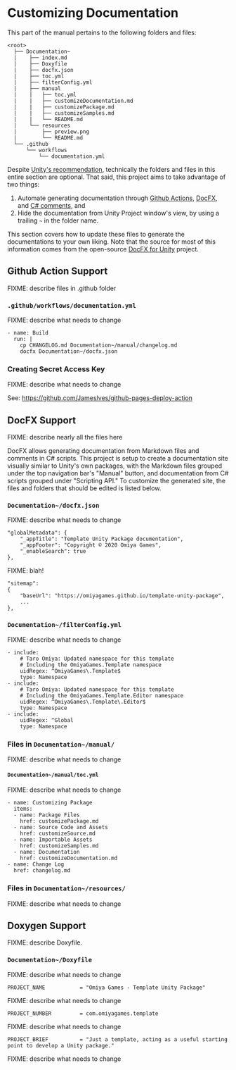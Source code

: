 # Customizing Documentation

This part of the manual pertains to the following folders and files:

```
<root>
  ├── Documentation~
  |    ├── index.md
  |    ├── Doxyfile
  |    ├── docfx.json
  |    ├── toc.yml
  |    ├── filterConfig.yml
  |    ├── manual
  |    |   ├── toc.yml
  |    |   ├── customizeDocumentation.md
  |    |   ├── customizePackage.md
  |    |   ├── customizeSamples.md
  |    |   └── README.md
  |    └── resources
  |        ├── preview.png
  |        └── README.md
  └── .github
      └── workflows
          └── documentation.yml
```

Despite [Unity's recommendation](https://docs.unity3d.com/Manual/cus-layout.html), technically the folders and files in this entire section are optional.  That said, this project aims to take advantage of two things:

1. Automate generating documentation through [Github Actions](https://help.github.com/en/actions/getting-started-with-github-actions/about-github-actions), [DocFX](https://dotnet.github.io/docfx/), and [C# comments](https://docs.microsoft.com/en-us/dotnet/csharp/programming-guide/xmldoc/recommended-tags-for-documentation-comments), and
2. Hide the documentation from Unity Project window's view, by using a trailing `~` in the folder name.

This section covers how to update these files to generate the documentations to your own liking.  Note that the source for most of this information comes from the open-source [DocFX for Unity](https://github.com/NormandErwan/DocFxForUnity) project.

## Github Action Support

FIXME: describe files in .github folder

### `.github/workflows/documentation.yml`

FIXME: describe what needs to change

```
- name: Build
  run: |
    cp CHANGELOG.md Documentation~/manual/changelog.md
    docfx Documentation~/docfx.json
```

### Creating Secret Access Key

FIXME: describe what needs to change

See: https://github.com/JamesIves/github-pages-deploy-action

## DocFX Support

FIXME: describe nearly all the files here

DocFX allows generating documentation from Markdown files and comments in C# scripts.  This project is setup to create a documentation site visually similar to Unity's own packages, with the Markdown files grouped under the top navigation bar's "Manual" button, and documentation from C# scripts grouped under "Scripting API."  To customize the generated site, the files and folders that should be edited is listed below.

### `Documentation~/docfx.json`

FIXME: describe what needs to change
```
"globalMetadata": {
    "_appTitle": "Template Unity Package documentation",
    "_appFooter": "Copyright © 2020 Omiya Games",
    "_enableSearch": true
},
```
FIXME: blah!
```
"sitemap":
{
    "baseUrl": "https://omiyagames.github.io/template-unity-package",
    ...
},
```

### `Documentation~/filterConfig.yml`

FIXME: describe what needs to change
```
- include:
    # Taro Omiya: Updated namespace for this template
    # Including the OmiyaGames.Template namespace
    uidRegex: ^OmiyaGames\.Template$
    type: Namespace
- include:
    # Taro Omiya: Updated namespace for this template
    # Including the OmiyaGames.Template.Editor namespace
    uidRegex: ^OmiyaGames\.Template\.Editor$
    type: Namespace
- include:
    uidRegex: ^Global
    type: Namespace
```

### Files in `Documentation~/manual/`

FIXME: describe what needs to change

#### `Documentation~/manual/toc.yml`

FIXME: describe what needs to change
```
- name: Customizing Package
  items:
  - name: Package Files
    href: customizePackage.md
  - name: Source Code and Assets
    href: customizeSource.md
  - name: Importable Assets
    href: customizeSamples.md
  - name: Documentation
    href: customizeDocumentation.md
- name: Change Log
  href: changelog.md
```

### Files in `Documentation~/resources/`

FIXME: describe what needs to change

## Doxygen Support

FIXME: describe Doxyfile.

### `Documentation~/Doxyfile`

FIXME: describe what needs to change

```
PROJECT_NAME           = "Omiya Games - Template Unity Package"
```

FIXME: describe what needs to change

```
PROJECT_NUMBER         = com.omiyagames.template
```

FIXME: describe what needs to change

```
PROJECT_BRIEF          = "Just a template, acting as a useful starting point to develop a Unity package."
```

FIXME: describe what needs to change